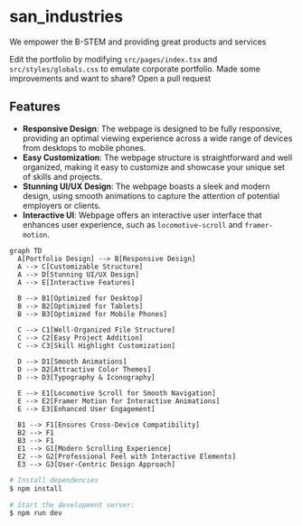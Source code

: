 
# san_industries
We empower the B-STEM and providing great products and services

Edit the portfolio by modifying `src/pages/index.tsx` and `src/styles/globals.css` to emulate corporate portfolio. Made some improvements and want to share? Open a pull request

## Features
- **Responsive Design**: The webpage is designed to be fully responsive, providing an optimal viewing experience across a wide range of devices from desktops to mobile phones.
- **Easy Customization**: The webpage structure is straightforward and well organized, making it easy to customize and showcase your unique set of skills and projects.
- **Stunning UI/UX Design**: The webpage boasts a sleek and modern design, using smooth animations to capture the attention of potential employers or clients.
- **Interactive UI**: Webpage offers an interactive user interface that enhances user experience, such as `locomotive-scroll` and `framer-motion`.

```mermaid
graph TD
  A[Portfolio Design] --> B[Responsive Design]
  A --> C[Customizable Structure]
  A --> D[Stunning UI/UX Design]
  A --> E[Interactive Features]

  B --> B1[Optimized for Desktop]
  B --> B2[Optimized for Tablets]
  B --> B3[Optimized for Mobile Phones]

  C --> C1[Well-Organized File Structure]
  C --> C2[Easy Project Addition]
  C --> C3[Skill Highlight Customization]

  D --> D1[Smooth Animations]
  D --> D2[Attractive Color Themes]
  D --> D3[Typography & Iconography]

  E --> E1[Locomotive Scroll for Smooth Navigation]
  E --> E2[Framer Motion for Interactive Animations]
  E --> E3[Enhanced User Engagement]

  B1 --> F1[Ensures Cross-Device Compatibility]
  B2 --> F1
  B3 --> F1
  E1 --> G1[Modern Scrolling Experience]
  E2 --> G2[Professional Feel with Interactive Elements]
  E3 --> G3[User-Centric Design Approach]

```

```bash
# Install dependencies
$ npm install

# Start the development server:
$ npm run dev

